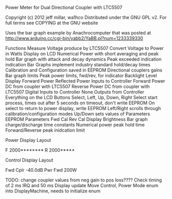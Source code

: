 Power Meter for Dual Directional Coupler with LTC5507
 
Copyright (c) 2012 jeff millar, wa1hco
Distributed under the GNU GPL v2. For full terms see COPYING at the GNU website
 
Uses the bar graph example by Anachrocomputer that was posted at  
  http://www.arduino.cc/cgi-bin/yabb2/YaBB.pl?num=1233339330
   
Functions
  Measure Voltage produce by LTC5507
  Convert Voltage to Power in Watts
  Display on LCD
    Numerical Power with short averaging and peak hold
    Bar graph with attack and decay dynamics
    Peak exceeded indication indication
  Bar Graphs implement industry standard hold/decay times
  Calibration and Configuration saved in EEPROM
   Directional couplers gains
   Bar graph limits
   Peak power limits, fwd/rev, for indicator
   Backlight Level
  Display
    Forward Power
    Reflected Power
  Inputs to Controller
    Forward Power DC from coupler with LTC5507
    Reverse Power DC from coupler with LTC5507
  Digital Inputs to Controller
    None
  Outputs from Controller
    Everything on the LCD
  Buttons
    Select, Left, Up, Down, Right
    Select start process, times out after 5 seconds
      on timeout, don't write EEPROM
      On select to return to power display, write EEPROM
    Left/Right scrolls through calibration/configuration modes
    Up/Down sets values of Parameters
  EEPROM Parameters
    Fwd Cal
    Rev Cal
    Display Brightness
    Bar graph charge/discharge time constants
    Numerical power peak hold time
    Forward/Reverse peak inidcation limit
 
 Power Display Layout 

 F 2000********
 R 2000*****
 

 Control Display Layout 

 Fwd Cplr -40.0dB
 Pwr Fwd 200W  

TODO:
   change coupler values from neg gain to pos loss????
   Check timing of 2 ms IRQ and 50 ms Display update
   Move Control, Power Mode enum into DisplayMachine, needs to initialize enum
